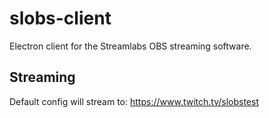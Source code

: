 # slobs-client
Electron client for the Streamlabs OBS streaming software.

## Streaming
Default config will stream to:
https://www.twitch.tv/slobstest

